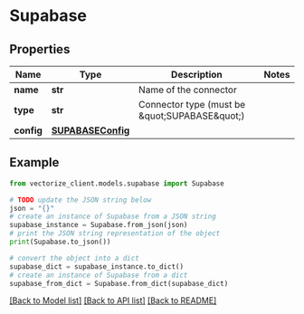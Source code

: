 # Supabase


## Properties

Name | Type | Description | Notes
------------ | ------------- | ------------- | -------------
**name** | **str** | Name of the connector | 
**type** | **str** | Connector type (must be \&quot;SUPABASE\&quot;) | 
**config** | [**SUPABASEConfig**](SUPABASEConfig.md) |  | 

## Example

```python
from vectorize_client.models.supabase import Supabase

# TODO update the JSON string below
json = "{}"
# create an instance of Supabase from a JSON string
supabase_instance = Supabase.from_json(json)
# print the JSON string representation of the object
print(Supabase.to_json())

# convert the object into a dict
supabase_dict = supabase_instance.to_dict()
# create an instance of Supabase from a dict
supabase_from_dict = Supabase.from_dict(supabase_dict)
```
[[Back to Model list]](../README.md#documentation-for-models) [[Back to API list]](../README.md#documentation-for-api-endpoints) [[Back to README]](../README.md)


